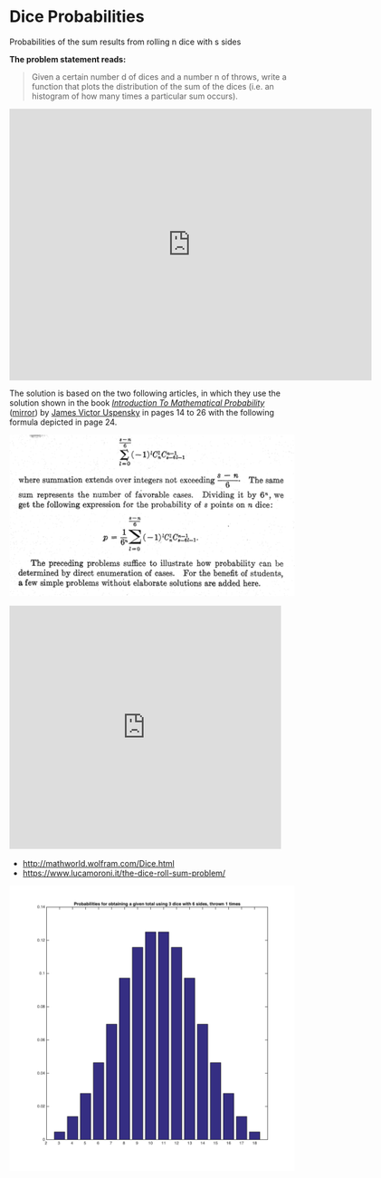 # Dice Probabilities
Probabilities of the sum results from rolling n dice with s sides

**The problem statement reads:**

> Given a certain number d of dices and a number n of throws, write a function that plots the distribution of the sum of the dices (i.e. an histogram of how many times a particular sum occurs).

<iframe src="https://carlosvega.github.io/DiceProbabilities/interactive/styled_bar_chart.html" width="640" height="480" style="display:block; margin: 0 auto;" frameBorder="0">&nbsp;</iframe>

The solution is based on the two following articles, in which they use the solution shown in the book [*Introduction To Mathematical Probability*](https://github.com/carlosvega/DiceProbabilities/raw/master/docs/Uspensky.pdf) ([mirror](https://archive.org/details/in.ernet.dli.2015.263184)) by [James Victor Uspensky](https://en.wikipedia.org/wiki/J._V._Uspensky) in pages 14 to 26 with the following formula depicted in page 24.

![Formula](https://github.com/carlosvega/DiceProbabilities/raw/master/docs/formula.png)

<iframe src="https://archive.org/stream/in.ernet.dli.2015.263184?ui=embed" width="480" height="430" frameborder="0" webkitallowfullscreen="true" mozallowfullscreen="true" allowfullscreen></iframe>

* http://mathworld.wolfram.com/Dice.html
* https://www.lucamoroni.it/the-dice-roll-sum-problem/


![Matlab result example](https://github.com/carlosvega/DiceProbabilities/raw/master/docs/dice.png)
